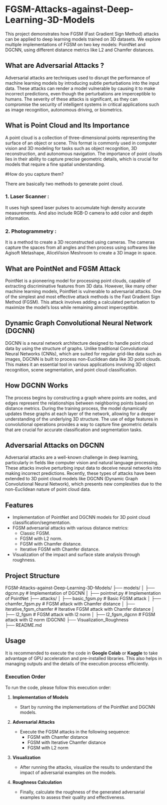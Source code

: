 # FGSM-Attacks-against-Deep-Learning-3D-Models

This project demonstrates how FGSM (Fast Gradient Sign Method) attacks can be applied to deep learning models trained on 3D datasets. We explore multiple implementations of FGSM on two key models: PointNet and DGCNN, using different distance metrics like L2 and Chamfer distances.

## What are Adversarial Attacks ?

Adversarial attacks are techniques used to disrupt the performance of machine learning models by introducing subtle perturbations into the input data. These attacks can render a model vulnerable by causing it to make incorrect predictions, even though the perturbations are imperceptible to humans. The severity of these attacks is significant, as they can compromise the security of intelligent systems in critical applications such as image recognition, autonomous driving, or biometrics.

## What is Point Cloud and Its Importance

A point cloud is a collection of three-dimensional points representing the surface of an object or scene. This format is commonly used in computer vision and 3D modeling for tasks such as object recognition, 3D reconstruction, and autonomous navigation. The importance of point clouds lies in their ability to capture precise geometric details, which is crucial for models that require a fine spatial understanding.

#How do you capture them?

There are basically two methods to generate point cloud.


### 1.   **Laser Scanner** :
It uses high speed laser pulses to accumulate high density accurate measurements. And also include RGB-D camera to add color and depth information.


### 2.   **Photogrammetry** :
It is a method to create a 3D reconstructed using cameras. The cameras capture the spaces from all angles and then process using softwares like Agisoft Metashape, AliceVision Meshroom to create a 3D image in space.



## What are PointNet and FGSM Attack

PointNet is a pioneering model for processing point clouds, capable of extracting discriminative features from 3D data. However, like many other machine learning models, PointNet is vulnerable to adversarial attacks. One of the simplest and most effective attack methods is the Fast Gradient Sign Method (FGSM). This attack involves adding a calculated perturbation to maximize the model’s loss while remaining almost imperceptible.

## Dynamic Graph Convolutional Neural Network (**DGCNN**)

DGCNN is a neural network architecture designed to handle point cloud data by using the structure of graphs.
Unlike traditional Convolutional Neural Networks (CNNs), which are suited for regular grid-like data such as images, DGCNN is
built to process non-Euclidean data like 3D point clouds. This makes it an essential tool in various applications involving
3D object recognition, scene segmentation, and point cloud classification.

## How DGCNN Works

The process begins by constructing a graph where points are nodes, and edges represent the relationships between neighboring
points based on distance metrics. During the training process, the model dynamically updates these graphs at each layer of the
network, allowing for a deeper understanding of the underlying 3D structure. The use of edge features in convolutional operations
provides a way to capture fine geometric details that are crucial for accurate classification
and segmentation tasks.

## Adversarial Attacks on DGCNN

Adversarial attacks are a well-known challenge in deep learning, particularly in fields like computer vision and natural language
processing. These attacks involve perturbing input data to deceive neural networks into making incorrect predictions.
Recently, these types of attacks have been extended to 3D point cloud models like DGCNN (Dynamic Graph Convolutional Neural Network),
which presents new complexities due to the non-Euclidean nature of point cloud data.

## Features
- Implementation of PointNet and DGCNN models for 3D point cloud classification/segmentation.
- FGSM adversarial attacks with various distance metrics:
  - Classic FGSM.
  - FGSM with L2 norm.
  - FGSM with Chamfer distance.
  - Iterative FGSM with Chamfer distance.
- Visualization of the impact and surface state analysis through roughness.

## Project Structure
FGSM-Attacks-against-Deep-Learning-3D-Models/
├── models/
│   ├── dgcnn.py        # Implementation of DGCNN
│   ├── pointnet.py     # Implementation of PointNet
├── attacks/
│   ├── basic_fgsm.py             # Basic FGSM attack 
│   ├── chamfer_fgsm.py           # FGSM attack with Chamfer distance
│   ├── iterative_fgsm_chamfer    # Iterative FGSM attack with Chamfer distance
│   ├── l2_fgsm                   # FGSM attack with l2 norm 
│   ├── l2_fgsm_dgcnn             # FGSM attack with l2 norm (DGCNN)
├── Visualization_Roughness       
├── README.md            


## Usage

It is recommended to execute the code in **Google Colab** or **Kaggle** to take advantage of GPU acceleration and pre-installed libraries. This also helps in managing outputs and the details of the execution process efficiently.

### Execution Order
To run the code, please follow this execution order:

1. **Implementation of Models**
   - Start by running the implementations of the PointNet and DGCNN models.

2. **Adversarial Attacks**
   - Execute the FGSM attacks in the following sequence:
     - FGSM with Chamfer distance
     - FGSM with Iterative Chamfer distance
     - FGSM with L2 norm

3. **Visualization**
   - After running the attacks, visualize the results to understand the impact of adversarial examples on the models.

4. **Roughness Calculation**
   - Finally, calculate the roughness of the generated adversarial examples to assess their quality and effectiveness.




